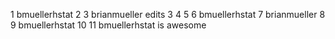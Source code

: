 1 bmuellerhstat
2
3 brianmueller edits 3
4
5
6 bmuellerhstat
7 brianmueller
8
9 bmuellerhstat
10
11 bmuellerhstat is awesome